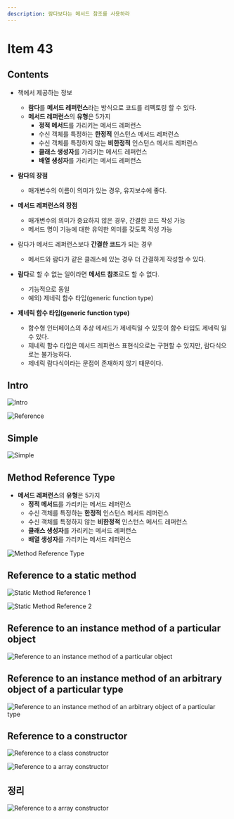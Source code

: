 ```yaml
---
description: 람다보다는 메서드 참조를 사용하라
---
```


# Item 43

## Contents

- 책에서 제공하는 정보
  
	- **람다**를 **메서드 레퍼런스**라는 방식으로 코드를 리펙토링 할 수 있다.
	- **메서드 레퍼런스**의 **유형**은 5가지
		- **정적 메서드**를 가리키는 메서드 레퍼런스
		- 수신 객체를 특정하는 **한정적** 인스턴스 메서드 레퍼런스 
		- 수신 객체를 특정하지 않는 **비한정적** 인스턴스 메서드 레퍼런스
		- **클래스 생성자**를 가리키는 메서드 레퍼런스
		- **배열 생성자**를 가리키는 메서드 레퍼런스

- **람다의 장점**
	- 매개변수의 이름이 의미가 있는 경우, 유지보수에 좋다.
	
- **메서드 레퍼런스의 장점**
	- 매개변수의 의미가 중요하지 않은 경우, 간결한 코드 작성 가능
	- 메서드 명이 기능에 대한 유익한 의미를 갖도록 작성 가능

- 람다가 메서드 레퍼런스보다 **간결한 코드**가 되는 경우
    - 메서드와 람다가 같은 클래스에 있는 경우 더 간결하게 작성할 수 있다.

- **람다**로 할 수 없는 일이라면 **메서드 참조**로도 할 수 없다.
    - 기능적으로 동일
	- 예외) 제네릭 함수 타입(generic function type)
	
- **제네릭 함수 타입(generic function type)**
    - 함수형 인터페이스의 추상 메서드가 제네릭일 수 있듯이 함수 타입도 제네릭 일 수 있다.
	- 제네릭 함수 타입은 메서드 레퍼런스 표현식으로는 구현할 수 있지만, 람다식으로는 불가능하다.
	- 제네릭 람다식이라는 문접이 존재하지 않기 때문이다.

## Intro

![Intro](/java/effective/item43/images/item43.001.jpeg)

![Reference](/java/effective/item43/images/item43.002.jpeg)

## Simple

![Simple](/java/effective/item43/images/item43.003.jpeg)

## Method Reference Type

- **메서드 레퍼런스**의 **유형**은 5가지
  - **정적 메서드**를 가리키는 메서드 레퍼런스
  - 수신 객체를 특정하는 **한정적** 인스턴스 메서드 레퍼런스
  - 수신 객체를 특정하지 않는 **비한정적** 인스턴스 메서드 레퍼런스
  - **클래스 생성자**를 가리키는 메서드 레퍼런스
  - **배열 생성자**를 가리키는 메서드 레퍼런스

![Method Reference Type](/java/effective/item43/images/item43.004.jpeg)

## Reference to a static method

![Static Method Reference 1](/java/effective/item43/images/item43.005.jpeg)

![Static Method Reference 2](/java/effective/item43/images/item43.006.jpeg)

## Reference to an instance method of a particular object

![Reference to an instance method of a particular object](/java/effective/item43/images/item43.007.jpeg)

## Reference to an instance method of an arbitrary object of a particular type

![Reference to an instance method of an arbitrary object of a particular type](/java/effective/item43/images/item43.008.jpeg)

## Reference to a constructor

![Reference to a class constructor](/java/effective/item43/images/item43.009.jpeg)

![Reference to a array constructor](/java/effective/item43/images/item43.010.jpeg)

## 정리

![Reference to a array constructor](/java/effective/item43/images/item43.011.jpeg)
